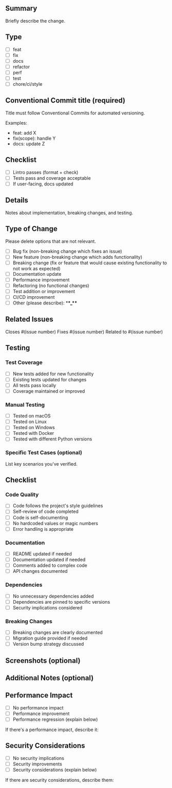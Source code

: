 ## Summary

Briefly describe the change.

## Type

- [ ] feat
- [ ] fix
- [ ] docs
- [ ] refactor
- [ ] perf
- [ ] test
- [ ] chore/ci/style

## Conventional Commit title (required)

Title must follow Conventional Commits for automated versioning.

Examples:

- feat: add X
- fix(scope): handle Y
- docs: update Z

## Checklist

- [ ] Lintro passes (format + check)
- [ ] Tests pass and coverage acceptable
- [ ] If user-facing, docs updated

## Details

Notes about implementation, breaking changes, and testing.

## Type of Change

Please delete options that are not relevant.

- [ ] Bug fix (non-breaking change which fixes an issue)
- [ ] New feature (non-breaking change which adds functionality)
- [ ] Breaking change (fix or feature that would cause existing functionality to not work as expected)
- [ ] Documentation update
- [ ] Performance improvement
- [ ] Refactoring (no functional changes)
- [ ] Test addition or improvement
- [ ] CI/CD improvement
- [ ] Other (please describe): \***\*\_\*\***

## Related Issues

Closes #(issue number)
Fixes #(issue number)
Related to #(issue number)

## Testing

### Test Coverage

- [ ] New tests added for new functionality
- [ ] Existing tests updated for changes
- [ ] All tests pass locally
- [ ] Coverage maintained or improved

### Manual Testing

- [ ] Tested on macOS
- [ ] Tested on Linux
- [ ] Tested on Windows
- [ ] Tested with Docker
- [ ] Tested with different Python versions

### Specific Test Cases (optional)

List key scenarios you've verified.

## Checklist

### Code Quality

- [ ] Code follows the project's style guidelines
- [ ] Self-review of code completed
- [ ] Code is self-documenting
- [ ] No hardcoded values or magic numbers
- [ ] Error handling is appropriate

### Documentation

- [ ] README updated if needed
- [ ] Documentation updated if needed
- [ ] Comments added to complex code
- [ ] API changes documented

### Dependencies

- [ ] No unnecessary dependencies added
- [ ] Dependencies are pinned to specific versions
- [ ] Security implications considered

### Breaking Changes

- [ ] Breaking changes are clearly documented
- [ ] Migration guide provided if needed
- [ ] Version bump strategy discussed

## Screenshots (optional)

## Additional Notes (optional)

## Performance Impact

- [ ] No performance impact
- [ ] Performance improvement
- [ ] Performance regression (explain below)

If there's a performance impact, describe it:

## Security Considerations

- [ ] No security implications
- [ ] Security improvements
- [ ] Security considerations (explain below)

If there are security considerations, describe them:
